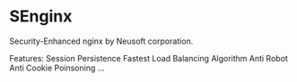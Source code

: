 SEnginx
=======

Security-Enhanced nginx by Neusoft corporation. 

Features:
    Session Persistence
    Fastest Load Balancing Algorithm
    Anti Robot
    Anti Cookie Poinsoning
    ...

